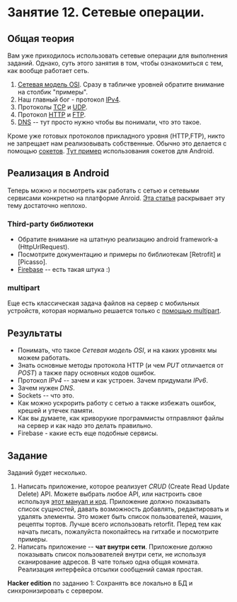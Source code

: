 # Занятие 12. Сетевые операции.

## Общая теория
Вам уже приходилось использовать сетевые операции для выполнения заданий. Однако, суть этого занятия в том, чтобы ознакомиться с тем, как вообще работает сеть.

1. [Сетевая модель OSI](https://ru.wikipedia.org/wiki/Сетевая_модель_OSI). Сразу в табличке уровней обратите внимание на столбик "примеры".
2. Наш главный бог - протокол [IPv4](https://ru.wikipedia.org/wiki/IPv4).
3. Протоколы [TCP](https://ru.wikipedia.org/wiki/Transmission_Control_Protocol) и [UDP](https://ru.wikipedia.org/wiki/User_Datagram_Protocol).
4. Протокол [HTTP](https://ru.wikipedia.org/wiki/HTTP) и [FTP](https://ru.wikipedia.org/wiki/FTP).
5. [DNS](https://ru.wikipedia.org/wiki/DNS) -- тут просто нужно чтобы вы понимали, что это такое.

Кроме уже готовых протоколов прикладного уровня (HTTP,FTP), никто не запрещает нам реализовывать собственные. Обычно это делается с помощью [сокетов]().
[Тут пример](https://habrahabr.ru/post/301190/) использования сокетов для Android.

## Реализация в Android
Теперь можно и посмотреть как работать с сетью и сетевыми сервисами конкретно на платформе Anroid.
[Эта статья](
https://github.com/codepath/android_guides/wiki/Sending-and-Managing-Network-Requests) раскрывает эту тему достаточно неплохо. 

### Third-party библиотеки
* Обратите внимание на штатную реализацию android framework-a (HttpUrlRequest).
* Посмотрите документацию и примеры по библиотекам [Retrofit] и [Picasso].
* [Firebase](firebase.google.com) -- есть такая штука :)

### multipart
Еще есть классическая задача файлов на сервер с мобильных устройств, которая нормально решается только с [помощью multipart](http://stackoverflow.com/questions/16958448/what-is-http-multipart-request).

## Результаты
* Понимать, что такое *Сетевая модель OSI*, и на каких уровнях мы можем работать.
* Знать основные методы протокола HTTP (и чем *PUT* отличается от *POST*) а также пару основных кодов ошибок.
* Протокол *IPv4* -- зачем и как устроен. Зачем придумали *IPv6*.
* Зачем нужен *DNS*.
* Sockets -- что это.
* Как можно ускрорить работу с сетью а также избежать ошибок, крешей и утечек памяти.
* Как вы думаете, как криворукие программисты отправляют файлы на сервер и как надо это делать правильно.
* Firebase - какие есть еще подобные сервисы.

## Задание
Заданий будет несколько.

1. Написать приложение, которое реализует *CRUD* (Create Read Update Delete) API. Можете выбрать любое API, или настроить свое используя [этот мануал и код](https://www.leaseweb.com/labs/2015/10/creating-a-simple-rest-api-in-php/).
Приложение должно показывать список сущностей, давать возможность добавлять, редактировать и удалять элементы. Это может быть список пользователей, машин, рецепты тортов.
Лучше всего использовать retorfit.
Перед тем как начать писать, пожалуйста покопайтесь на гитхабе и посмотрите примеры.
2. Написать приложение -- **чат внутри сети**. Приложение должно показывать список пользователей внутри сети, не используя сканирование адресов. В чате только одна общая комната. Реализация интерфейса отсылки сообщений самая простая.

**Hacker edition** по заданию 1: Сохранять все локально в БД и синхронизировать с сервером.
